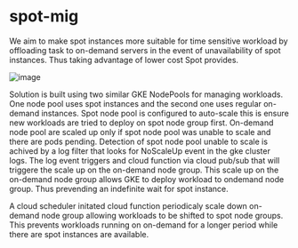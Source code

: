 # spot-mig

We aim to make spot instances more suitable for time sensitive workload by offloading task to on-demand servers in the event of 
unavailability of spot instances. Thus taking advantage of lower cost Spot provides.

![image](https://user-images.githubusercontent.com/92756509/188229644-ffad3105-299a-4efa-a982-690b62d47a32.png)


Solution is built using two similar GKE NodePools for managing workloads. One node pool uses spot instances and 
the second one uses regular on-demand instances.
Spot node pool is configured to auto-scale this is ensure new workloads are tried to deploy on spot node group first.
On-demand node pool are scaled up only if spot node pool was unable to scale and there are pods pending.
Detection of spot node pool unable to scale is achived by a log filter that looks for NoScaleUp event in the gke cluster logs.
The log event triggers and cloud function via cloud pub/sub that will triggere the scale up on the on-demand node group.
This scale up on the on-demand node group allows GKE to deploy workload to ondemand node group.
Thus prevending an indefinite wait for spot instance.

A cloud scheduler initated cloud function periodicaly scale down on-demand node group allowing workloads to be shifted to spot node groups.
This prevents workloads running on on-demand for a longer period while there are spot instances are available.


